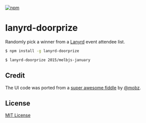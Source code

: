 [![npm](https://img.shields.io/npm/v/lanyrd-doorprize.svg?style=flat-square)](https://www.npmjs.com/package/lanyrd-doorprize)

# lanyrd-doorprize

Randomly pick a winner from a [Lanyrd](http://lanyrd.com) event attendee list.

```bash
$ npm install -g lanyrd-doorprize

$ lanyrd-doorprize 2015/melbjs-january
```

## Credit

The UI code was ported from a [super awesome fiddle](http://jsfiddle.net/mobz/WhXvp/) by [@mobz](https://github.com/mobz).

## License

[MIT License](http://markdalgleish.mit-license.org)
